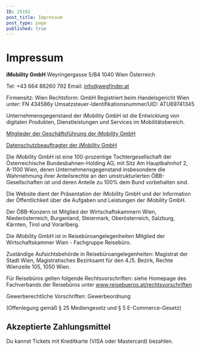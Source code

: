 ```yaml
---
ID: 25192
post_title: Impressum
post_type: page
published: true
---
```

<h1>Impressum</h1>
<strong>iMobility GmbH</strong>
Weyringergasse 5/B4
1040 Wien
Österreich

Tel: +43 664 88260 792
Email: info@wegfinder.at

Firmensitz: Wien
Rechtsform: GmbH
Registriert beim Handelsgericht Wien unter: FN 434586y
Umsatzsteuer-Identifikationsnummer/UID: ATU69741345


Unternehmensgegenstand der iMobility GmbH ist die Entwicklung von digitalen Produkten, Dienstleistungen und Services im Mobilitätsbereich.

<a href="https://wegfinder.at/impressum/management/">Mitglieder der Geschäftsführung der iMobility GmbH</a>

<a href="https://wegfinder.at/impressum/datenschutzbeauftragter/">Datenschutzbeauftragter der iMobility GmbH</a>

Die iMobility GmbH ist eine 100-prozentige Tochtergesellschaft der Österreichische Bundesbahnen-Holding AG, mit Sitz Am Hauptbahnhof 2, A-1100 Wien, deren Unternehmensgegenstand insbesondere die Wahrnehmung ihrer Anteilsrechte an den umstrukturierten ÖBB-Gesellschaften ist und deren Anteile zu 100% dem Bund vorbehalten sind.

Die Website dient der Präsentation der iMobility GmbH und der Information der Öffentlichkeit über die Aufgaben und Leistungen der iMobility GmbH.

Der ÖBB-Konzern ist Mitglied der Wirtschaftskammern Wien, Niederösterreich, Burgenland, Steiermark, Oberösterreich, Salzburg, Kärnten, Tirol und Vorarlberg.

Die iMobility GmbH ist in Reisebüroangelegenheiten Mitglied der Wirtschaftskammer Wien - Fachgruppe Reisebüro.

Zuständige Aufsichtsbehörde in Reisebüroangelegenheiten: Magistrat der Stadt Wien, Magistratisches Bezirksamt für den 4./5. Bezirk, Rechte Wienzeile 105, 1050 Wien.

Für Reisebüros gelten folgende Rechtsvorschriften: siehe Homepage des Fachverbands der Reisebüros unter <a href="http://www.reisebueros.at/rechtsvorschriften">www.reisebueros.at/rechtsvorschriften</a>

Gewerberechtliche Vorschriften: Gewerbeordnung

(Offenlegung gemäß § 25 Mediengesetz und § 5 E-Commerce-Gesetz)
<h2>Akzeptierte Zahlungsmittel</h2>
Du kannst Tickets mit Kreditkarte (VISA oder Mastercard) bezahlen.

